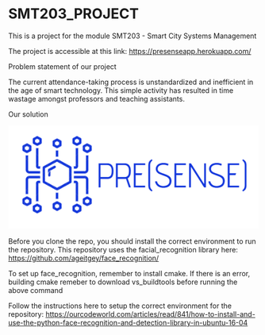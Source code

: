 # SMT203_PROJECT
This is a project for the module SMT203 - Smart City Systems Management

The project is accessible at this link: https://presenseapp.herokuapp.com/

Problem statement of our project 

The current attendance-taking process is unstandardized and inefficient in the age of smart technology. This simple activity has resulted in time wastage amongst professors and teaching assistants.

Our solution

![PRESENSE Logo](https://github.com/kinmeng/SMT203_PROJECT/blob/master/PRESENSE.PNG)

Before you clone the repo, you should install the correct environment to run the repository. This repository uses the facial_recognition library here: https://github.com/ageitgey/face_recognition/

To set up face_recognition, remember to install cmake. If there is an error, building cmake remeber to download vs_buildtools before running the above command

Follow the instructions here to setup the correct environment for the repository: https://ourcodeworld.com/articles/read/841/how-to-install-and-use-the-python-face-recognition-and-detection-library-in-ubuntu-16-04
